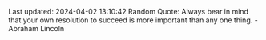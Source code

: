 Last updated: 2024-04-02 13:10:42
Random Quote: Always bear in mind that your own resolution to succeed is more important than any one thing. - Abraham Lincoln